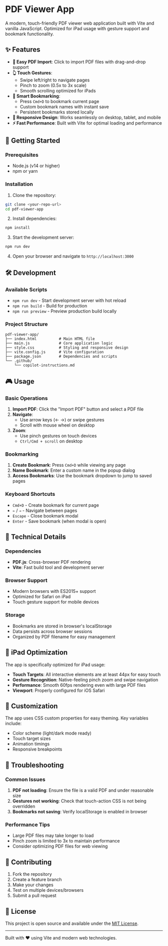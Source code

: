 # PDF Viewer App

A modern, touch-friendly PDF viewer web application built with Vite and vanilla JavaScript. Optimized for iPad usage with gesture support and bookmark functionality.

## ✨ Features

- **📁 Easy PDF Import**: Click to import PDF files with drag-and-drop support
- **👆 Touch Gestures**: 
  - Swipe left/right to navigate pages
  - Pinch to zoom (0.5x to 3x scale)
  - Smooth scrolling optimized for iPads
- **🔖 Smart Bookmarking**: 
  - Press `Cmd+D` to bookmark current page
  - Custom bookmark names with instant save
  - Persistent bookmarks stored locally
- **📱 Responsive Design**: Works seamlessly on desktop, tablet, and mobile
- **⚡ Fast Performance**: Built with Vite for optimal loading and performance

## 🚀 Getting Started

### Prerequisites
- Node.js (v14 or higher)
- npm or yarn

### Installation

1. Clone the repository:
```bash
git clone <your-repo-url>
cd pdf-viewer-app
```

2. Install dependencies:
```bash
npm install
```

3. Start the development server:
```bash
npm run dev
```

4. Open your browser and navigate to `http://localhost:3000`

## 🛠️ Development

### Available Scripts

- `npm run dev` - Start development server with hot reload
- `npm run build` - Build for production
- `npm run preview` - Preview production build locally

### Project Structure

```
pdf-viewer-app/
├── index.html          # Main HTML file
├── main.js             # Core application logic
├── style.css           # Styling and responsive design
├── vite.config.js      # Vite configuration
├── package.json        # Dependencies and scripts
└── .github/
    └── copilot-instructions.md
```

## 🎮 Usage

### Basic Operations
1. **Import PDF**: Click the "Import PDF" button and select a PDF file
2. **Navigate**: 
   - Use arrow keys (← →) or swipe gestures
   - Scroll with mouse wheel on desktop
3. **Zoom**: 
   - Use pinch gestures on touch devices
   - `Ctrl/Cmd + scroll` on desktop

### Bookmarking
1. **Create Bookmark**: Press `Cmd+D` while viewing any page
2. **Name Bookmark**: Enter a custom name in the popup dialog
3. **Access Bookmarks**: Use the bookmark dropdown to jump to saved pages

### Keyboard Shortcuts
- `Cmd+D` - Create bookmark for current page
- `←` / `→` - Navigate between pages
- `Escape` - Close bookmark modal
- `Enter` - Save bookmark (when modal is open)

## 🔧 Technical Details

### Dependencies
- **PDF.js**: Cross-browser PDF rendering
- **Vite**: Fast build tool and development server

### Browser Support
- Modern browsers with ES2015+ support
- Optimized for Safari on iPad
- Touch gesture support for mobile devices

### Storage
- Bookmarks are stored in browser's localStorage
- Data persists across browser sessions
- Organized by PDF filename for easy management

## 📱 iPad Optimization

The app is specifically optimized for iPad usage:
- **Touch Targets**: All interactive elements are at least 44px for easy touch
- **Gesture Recognition**: Native-feeling pinch zoom and swipe navigation
- **Performance**: Smooth 60fps rendering even with large PDF files
- **Viewport**: Properly configured for iOS Safari

## 🎨 Customization

The app uses CSS custom properties for easy theming. Key variables include:
- Color scheme (light/dark mode ready)
- Touch target sizes
- Animation timings
- Responsive breakpoints

## 🐛 Troubleshooting

### Common Issues
1. **PDF not loading**: Ensure the file is a valid PDF and under reasonable size
2. **Gestures not working**: Check that touch-action CSS is not being overridden
3. **Bookmarks not saving**: Verify localStorage is enabled in browser

### Performance Tips
- Large PDF files may take longer to load
- Pinch zoom is limited to 3x to maintain performance
- Consider optimizing PDF files for web viewing

## 🤝 Contributing

1. Fork the repository
2. Create a feature branch
3. Make your changes
4. Test on multiple devices/browsers
5. Submit a pull request

## 📄 License

This project is open source and available under the [MIT License](LICENSE).

---

Built with ❤️ using Vite and modern web technologies.
